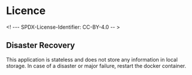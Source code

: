 # Licence

<! --- SPDX-License-Identifier: CC-BY-4.0  -- >

## Disaster Recovery

This application is stateless and does not store any information in local storage.
In case of a disaster or major failure, restart the docker container.
